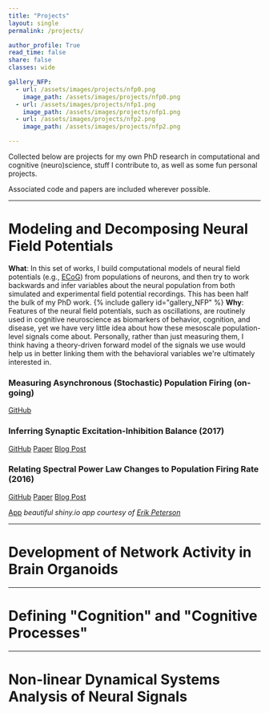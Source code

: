 ```yaml
---
title: "Projects"
layout: single
permalink: /projects/

author_profile: True
read_time: false
share: false
classes: wide

gallery_NFP:
  - url: /assets/images/projects/nfp0.png
    image_path: /assets/images/projects/nfp0.png
  - url: /assets/images/projects/nfp1.png
    image_path: /assets/images/projects/nfp1.png
  - url: /assets/images/projects/nfp2.png
    image_path: /assets/images/projects/nfp2.png

---
```

Collected below are projects for my own PhD research in computational and cognitive (neuro)science, stuff I contribute to, as well as some fun personal projects.

Associated code and papers are included wherever possible.

---
# Modeling and Decomposing Neural Field Potentials
**What**: In this set of works, I build computational models of neural field potentials (e.g., [ECoG](https://en.wikipedia.org/wiki/Electrocorticography)) from populations of neurons, and then try to work backwards and infer variables about the neural population from both simulated and experimental field potential recordings. This has been half the bulk of my PhD work.
{% include gallery id="gallery_NFP" %}
**Why**: Features of the neural field potentials, such as oscillations, are routinely used in cognitive neuroscience as biomarkers of behavior, cognition, and disease, yet we have very little idea about how these mesoscale population-level signals come about. Personally, rather than just measuring them, I think having a theory-driven forward model of the signals we use would help us in better linking them with the behavioral variables we're ultimately interested in.

### Measuring Asynchronous (Stochastic) Population Firing (on-going)
<a href='https://github.com/voytekresearch/spectralCV' class='btn btn--info'>GitHub</a>

### Inferring Synaptic Excitation-Inhibition Balance (2017)
<a href='https://github.com/voytekresearch/EISlope' class='btn btn--info'>GitHub</a>
<a href='https://www.ncbi.nlm.nih.gov/pubmed/28676297' class='btn btn--success'>Paper</a>
<a href='/2017-9-18-2552-first-research-paper-published/' class='btn btn--danger'>Blog Post</a>
### Relating Spectral Power Law Changes to Population Firing Rate (2016)
<a href='https://github.com/voytekresearch/tutorials/blob/master/PowerLawPSD.ipynb' class='btn btn--info'>GitHub</a>
<a href='https://www.physiology.org/doi/abs/10.1152/jn.00722.2015' class='btn btn--success'>Paper</a>
<a href='http://voyteklab.com/interpreting-the-electrophysiological-power-spectrum/' class='btn btn--danger'>Blog Post</a>

<a href='https://fakeneurons.shinyapps.io/anotb/anotb.Rmd' class='btn btn--info'>App</a>  *beautiful shiny.io app courtesy of [Erik Peterson][1]*

---
# Development of Network Activity in Brain Organoids

---
# Defining "Cognition" and "Cognitive Processes"

---
# Non-linear Dynamical Systems Analysis of Neural Signals

[1]:https://twitter.com/parenthetical_e

